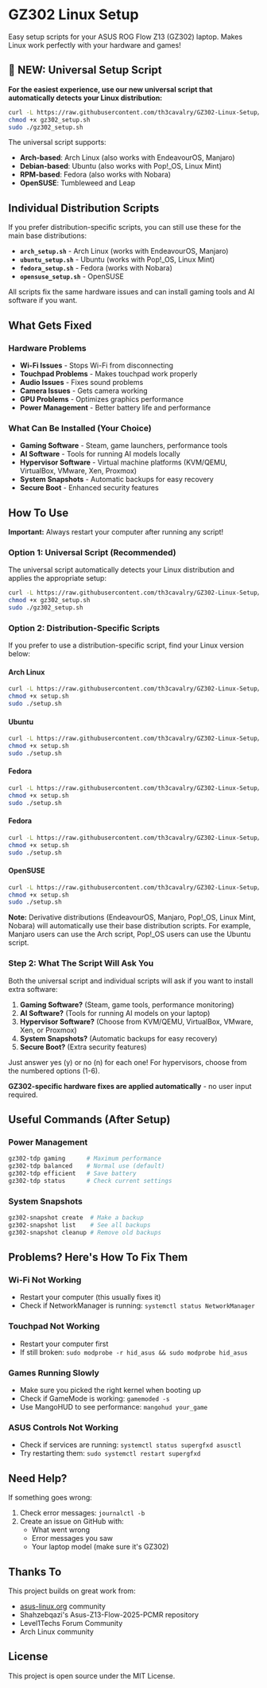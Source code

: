 # GZ302 Linux Setup

Easy setup scripts for your ASUS ROG Flow Z13 (GZ302) laptop. Makes Linux work perfectly with your hardware and games!

## 🚀 NEW: Universal Setup Script

**For the easiest experience, use our new universal script that automatically detects your Linux distribution:**

```bash
curl -L https://raw.githubusercontent.com/th3cavalry/GZ302-Linux-Setup/main/gz302_universal_setup.sh -o gz302_setup.sh
chmod +x gz302_setup.sh
sudo ./gz302_setup.sh
```

The universal script supports:
- **Arch-based**: Arch Linux (also works with EndeavourOS, Manjaro)
- **Debian-based**: Ubuntu (also works with Pop!_OS, Linux Mint)  
- **RPM-based**: Fedora (also works with Nobara)
- **OpenSUSE**: Tumbleweed and Leap

## Individual Distribution Scripts

If you prefer distribution-specific scripts, you can still use these for the main base distributions:

- **`arch_setup.sh`** - Arch Linux (works with EndeavourOS, Manjaro)
- **`ubuntu_setup.sh`** - Ubuntu (works with Pop!_OS, Linux Mint)
- **`fedora_setup.sh`** - Fedora (works with Nobara)
- **`opensuse_setup.sh`** - OpenSUSE

All scripts fix the same hardware issues and can install gaming tools and AI software if you want.

## What Gets Fixed

### Hardware Problems
- **Wi-Fi Issues** - Stops Wi-Fi from disconnecting 
- **Touchpad Problems** - Makes touchpad work properly
- **Audio Issues** - Fixes sound problems
- **Camera Issues** - Gets camera working
- **GPU Problems** - Optimizes graphics performance
- **Power Management** - Better battery life and performance

### What Can Be Installed (Your Choice)
- **Gaming Software** - Steam, game launchers, performance tools
- **AI Software** - Tools for running AI models locally
- **Hypervisor Software** - Virtual machine platforms (KVM/QEMU, VirtualBox, VMware, Xen, Proxmox)
- **System Snapshots** - Automatic backups for easy recovery
- **Secure Boot** - Enhanced security features

## How To Use

**Important:** Always restart your computer after running any script!

### Option 1: Universal Script (Recommended)

The universal script automatically detects your Linux distribution and applies the appropriate setup:

```bash
curl -L https://raw.githubusercontent.com/th3cavalry/GZ302-Linux-Setup/main/gz302_universal_setup.sh -o gz302_setup.sh
chmod +x gz302_setup.sh
sudo ./gz302_setup.sh
```

### Option 2: Distribution-Specific Scripts

If you prefer to use a distribution-specific script, find your Linux version below:

#### Arch Linux
```bash
curl -L https://raw.githubusercontent.com/th3cavalry/GZ302-Linux-Setup/main/arch_setup.sh -o setup.sh
chmod +x setup.sh
sudo ./setup.sh
```

#### Ubuntu
```bash
curl -L https://raw.githubusercontent.com/th3cavalry/GZ302-Linux-Setup/main/ubuntu_setup.sh -o setup.sh
chmod +x setup.sh
sudo ./setup.sh
```

#### Fedora
```bash
curl -L https://raw.githubusercontent.com/th3cavalry/GZ302-Linux-Setup/main/fedora_setup.sh -o setup.sh
chmod +x setup.sh
sudo ./setup.sh
```

#### Fedora
```bash
curl -L https://raw.githubusercontent.com/th3cavalry/GZ302-Linux-Setup/main/fedora_setup.sh -o setup.sh
chmod +x setup.sh
sudo ./setup.sh
```

#### OpenSUSE
```bash
curl -L https://raw.githubusercontent.com/th3cavalry/GZ302-Linux-Setup/main/opensuse_setup.sh -o setup.sh
chmod +x setup.sh
sudo ./setup.sh
```

**Note:** Derivative distributions (EndeavourOS, Manjaro, Pop!_OS, Linux Mint, Nobara) will automatically use their base distribution scripts. For example, Manjaro users can use the Arch script, Pop!_OS users can use the Ubuntu script.

### Step 2: What The Script Will Ask You

Both the universal script and individual scripts will ask if you want to install extra software:

1. **Gaming Software?** (Steam, game tools, performance monitoring)
2. **AI Software?** (Tools for running AI models on your laptop)  
3. **Hypervisor Software?** (Choose from KVM/QEMU, VirtualBox, VMware, Xen, or Proxmox)
4. **System Snapshots?** (Automatic backups for easy recovery)
5. **Secure Boot?** (Extra security features)

Just answer yes (y) or no (n) for each one! For hypervisors, choose from the numbered options (1-6).

**GZ302-specific hardware fixes are applied automatically** - no user input required.

## Useful Commands (After Setup)

### Power Management
```bash
gz302-tdp gaming      # Maximum performance
gz302-tdp balanced    # Normal use (default)
gz302-tdp efficient   # Save battery
gz302-tdp status      # Check current settings
```

### System Snapshots
```bash
gz302-snapshot create  # Make a backup
gz302-snapshot list    # See all backups
gz302-snapshot cleanup # Remove old backups
```

## Problems? Here's How To Fix Them

### Wi-Fi Not Working
- Restart your computer (this usually fixes it)
- Check if NetworkManager is running: `systemctl status NetworkManager`

### Touchpad Not Working  
- Restart your computer first
- If still broken: `sudo modprobe -r hid_asus && sudo modprobe hid_asus`

### Games Running Slowly
- Make sure you picked the right kernel when booting up
- Check if GameMode is working: `gamemoded -s`
- Use MangoHUD to see performance: `mangohud your_game`

### ASUS Controls Not Working
- Check if services are running: `systemctl status supergfxd asusctl`
- Try restarting them: `sudo systemctl restart supergfxd`

## Need Help?

If something goes wrong:

1. Check error messages: `journalctl -b`
2. Create an issue on GitHub with:
   - What went wrong
   - Error messages you saw
   - Your laptop model (make sure it's GZ302)

## Thanks To

This project builds on great work from:
- [asus-linux.org](https://asus-linux.org) community
- Shahzebqazi's Asus-Z13-Flow-2025-PCMR repository  
- Level1Techs Forum Community
- Arch Linux community

## License

This project is open source under the MIT License.
